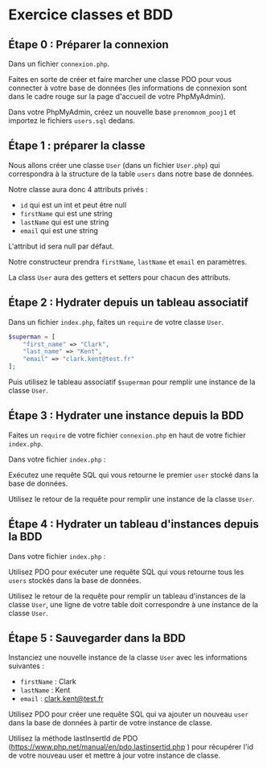 # Exercice classes et BDD

## Étape 0 : Préparer la connexion

Dans un fichier `connexion.php`.

Faites en sorte de créer et faire marcher une classe PDO pour vous connecter à votre base de données (les informations de connexion sont dans le cadre rouge sur la page d'accueil de votre PhpMyAdmin).

Dans votre PhpMyAdmin, créez un nouvelle base `prenomnom_pooj1` et importez le fichiers `users.sql` dedans.


## Étape 1 : préparer la classe

Nous allons créer une classe `User` (dans un fichier `User.php`) qui correspondra à la structure de la table `users` dans notre base de données.

Notre classe aura donc 4 attributs privés :

- `id` qui est un int et peut être null
- `firstName` qui est une string
- `lastName` qui est une string
- `email` qui est une string

L'attribut id sera null par défaut.

Notre constructeur prendra `firstName`, `lastName` et `email` en paramètres.

La class `User` aura des getters et setters pour chacun des attributs.


## Étape 2 : Hydrater depuis un tableau associatif

Dans un fichier `index.php`, faites un `require` de votre classe `User`.

```php
$superman = [
	"first_name" => "Clark",
	"last_name" => "Kent",
	"email" => "clark.kent@test.fr"
];
```

Puis utilisez le tableau associatif `$superman` pour remplir une instance de la classe `User`.


## Étape 3 : Hydrater une instance depuis la BDD

Faites un `require` de votre fichier `connexion.php` en haut de votre fichier `index.php`.

Dans votre fichier `index.php` :

Exécutez une requête SQL qui vous retourne le premier `user` stocké dans la base de données.

Utilisez le retour de la requête pour remplir une instance de la classe `User`.


## Étape 4 : Hydrater un tableau d'instances depuis la BDD

Dans votre fichier `index.php` :

Utilisez PDO pour exécuter une requête SQL qui vous retourne tous les `users` stockés dans la base de données.

Utilisez le retour de la requête pour remplir un tableau d'instances de la classe `User`, une ligne de votre table doit correspondre à une instance de la classe `User`.


## Étape 5 : Sauvegarder dans la BDD

Instanciez une nouvelle instance de la classe `User` avec les informations suivantes :

- `firstName` : Clark
- `lastName` : Kent
- `email` : clark.kent@test.fr

Utilisez PDO pour créer une requête SQL qui va ajouter un nouveau `user` dans la base de données à partir de votre instance de classe.

Utilisez la méthode lastInsertId de PDO (https://www.php.net/manual/en/pdo.lastinsertid.php ) pour récupérer l'id de votre nouveau user et mettre à jour votre instance de classe.